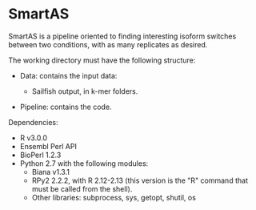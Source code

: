 SmartAS
=======

SmartAS is a pipeline oriented to finding interesting isoform switches between two conditions, with as many replicates as desired.

The working directory must have the following structure:

* Data: contains the input data:

	* Sailfish output, in k-mer folders.

* Pipeline: contains the code.

Dependencies:

* R v3.0.0
* Ensembl Perl API
* BioPerl 1.2.3
* Python 2.7 with the following modules:
	* Biana v1.3.1
	* RPy2 2.2.2, with R 2.12-2.13 (this version is the "R" command that must be called from the shell).
	* Other libraries: subprocess, sys, getopt, shutil, os